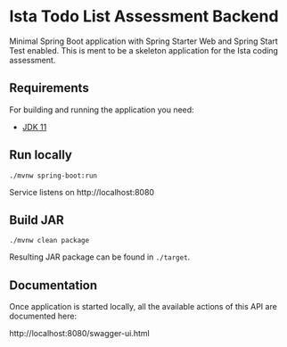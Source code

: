 # Ista Todo List Assessment Backend

Minimal Spring Boot application with Spring Starter Web and Spring Start Test enabled. This is ment to be a skeleton application for the Ista coding assessment.

## Requirements
For building and running the application you need:

* [JDK 11](https://openjdk.java.net/projects/jdk/11/)

## Run locally

`./mvnw spring-boot:run`

Service listens on http://localhost:8080

## Build JAR

`./mvnw clean package`

Resulting JAR package can be found in `./target`.

## Documentation

Once application is started locally, all the available actions of this API are documented here:

http://localhost:8080/swagger-ui.html

